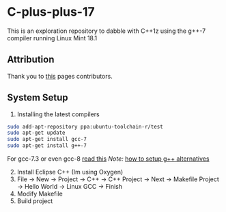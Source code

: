 # C-plus-plus-17
This is an exploration repository to dabble with C++1z using the g++-7 compiler running Linux Mint 18.1

## Attribution
Thank you to [this](https://github.com/AnthonyCalandra/modern-cpp-features/blob/master/CPP17.md) pages contributors.

## System Setup
1. Installing the latest compilers
```bash
sudo add-apt-repository ppa:ubuntu-toolchain-r/test
sudo apt-get update
sudo apt-get install gcc-7
sudo apt-get install g++-7
```

For gcc-7.3 or even gcc-8 [read this](https://askubuntu.com/questions/1009433/dependency-issues-while-installing-gcc-7-3-from-jonathon-fs-ppa/1009438?noredirect=1)
*Note:* [how to setup g++ alternatives](https://askubuntu.com/questions/26498/choose-gcc-and-g-version)

2. Install Eclipse C++ (Im using Oxygen)
3. File -> New -> Project -> C++ -> C++ Project -> Next -> Makefile Project -> Hello World -> Linux GCC -> Finish
4. Modify Makefile
5. Build project
